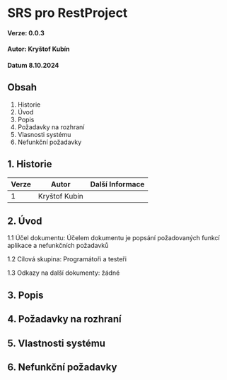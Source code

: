 # SRS pro RestProject
#### Verze: 0.0.3
#### Autor: Kryštof Kubín
#### Datum 8.10.2024

## Obsah
1. Historie
2. Úvod
3. Popis
4. Požadavky na rozhraní
5. Vlasnosti systému
6. Nefunkční požadavky

## 1. Historie
|Verze |Autor |Další Informace |
|-|-|-|
|1 |Kryštof Kubín | |

## 2. Úvod
1.1 Účel dokumentu: Účelem dokumentu je popsání požadovaných funkcí aplikace a nefunkčních požadavků

1.2 Cílová skupina: Programátoři a testeři

1.3 Odkazy na další dokumenty: žádné

## 3. Popis

## 4. Požadavky na rozhraní

## 5. Vlastnosti systému

## 6. Nefunkční požadavky
